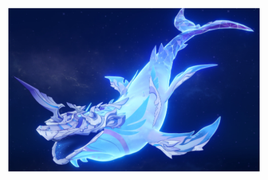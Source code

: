 <img src="https://github.com/strikerdev35/Prowhaleproject345/blob/main/Screenshot%202025-06-22%20102708.png?raw=true" width="600" alt="Demo Screenshot">
